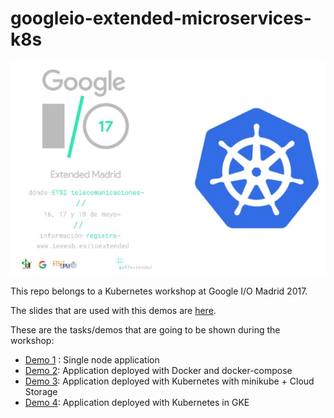 # googleio-extended-microservices-k8s

![app](./art/main.jpg)

This repo belongs to a Kubernetes workshop at Google I/O Madrid 2017. 

The slides that are used with this demos are [here](https://speakerdeck.com/adrian_gespi/microservice-deployment-with-kubernetes).

These are the tasks/demos that are going to be shown during the workshop:

+ [Demo 1](/1-single-node-app) : Single node application
+ [Demo 2](/2-dockerized-app): Application deployed with Docker and docker-compose
+ [Demo 3](/3-k8s-deployed-app): Application deployed with Kubernetes with minikube + Cloud Storage
+ [Demo 4](/4-gke-deployed-app): Application deployed with Kubernetes in GKE


